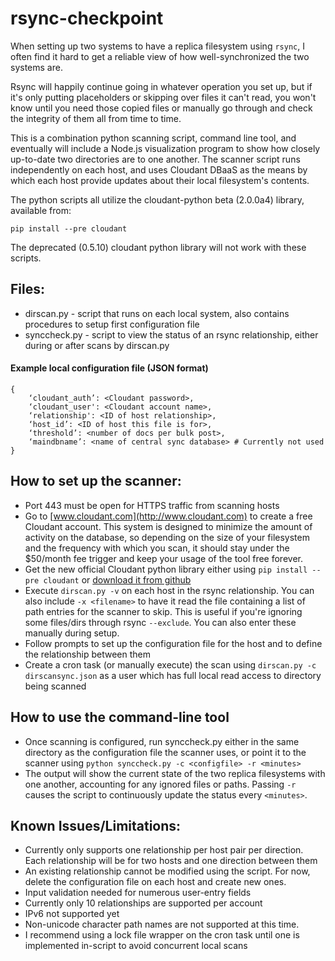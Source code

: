 # rsync-checkpoint
When setting up two systems to have a replica filesystem using `rsync`, I often find it hard to get a reliable view of how well-synchronized the two systems are.  

Rsync will happily continue going in whatever operation you set up, but if it's only putting placeholders or skipping over files it can't read, you won't know until you need those copied files or manually go through and check the integrity of them all from time to time.

This is a combination python scanning script, command line tool, and eventually will include a Node.js visualization program to show how closely up-to-date two directories are to one another.  The scanner script runs independently on each host, and uses Cloudant DBaaS  as the means by which each host provide updates about their local filesystem's contents.

The python scripts all utilize the cloudant-python beta (2.0.0a4) library, available from:

	pip install --pre cloudant
	
The deprecated (0.5.10) cloudant python library will not work with these scripts.

## Files:
* dirscan.py - script that runs on each local system, also contains procedures to setup first configuration file
* synccheck.py - script to view the status of an rsync relationship, either during or after scans by dirscan.py


#### Example local configuration file (JSON format)

	{
		‘cloudant_auth’: <Cloudant password>,
		‘cloudant_user': <Cloudant account name>,
		‘relationship': <ID of host relationship>,
		‘host_id’: <ID of host this file is for>,
		‘threshold’: <number of docs per bulk post>,
		‘maindbname’: <name of central sync database> # Currently not used
	}

## How to set up the scanner:
* Port 443 must be open for HTTPS traffic from scanning hosts
* Go to [www.cloudant.com](http://www.cloudant.com) to create a free Cloudant account.  This system is designed to minimize the amount of activity on the database, so depending on the size of your filesystem and the frequency with which you scan, it should stay under the $50/month fee trigger and keep your usage of the tool free forever.
* Get the new official Cloudant python library either using `pip install --pre cloudant` or [download it from github](https://github.com/cloudant/python-cloudant)
* Execute `dirscan.py -v` on each host in the rsync relationship. You can also include `-x <filename>` to have it read the file containing a list of path entries for the scanner to skip. This is useful if you're ignoring some files/dirs through rsync `--exclude`.  You can also enter these manually during setup.
* Follow prompts to set up the configuration file for the host and to define the relationship between them
* Create a cron task (or manually execute) the scan using `dirscan.py -c dirscansync.json` as a user which has full local read access to directory being scanned

## How to use the command-line tool
* Once scanning is configured, run synccheck.py either in the same directory as the configuration file the scanner uses, or point it to the scanner using `python synccheck.py -c <configfile> -r <minutes>`
* The output will show the current state of the two replica filesystems with one another, accounting for any ignored files or paths. Passing `-r` causes the script to continuously update the status every `<minutes>`.
    
## Known Issues/Limitations:
* Currently only supports one relationship per host pair per direction. Each relationship will be for two hosts and one direction between them
* An existing relationship cannot be modified using the script. For now, delete the configuration file on each host and create new ones.
* Input validation needed for numerous user-entry fields
* Currently only 10 relationships are supported per account
* IPv6 not supported yet
* Non-unicode character path names are not supported at this time.
* I recommend using a lock file wrapper on the cron task until one is implemented in-script to avoid concurrent local scans
